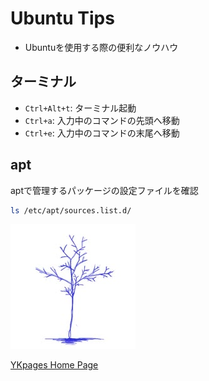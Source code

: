 # Ubuntu Tips
- Ubuntuを使用する際の便利なノウハウ

## ターミナル
- `Ctrl+Alt+t`: ターミナル起動
- `Ctrl+a`: 入力中のコマンドの先頭へ移動
- `Ctrl+e`: 入力中のコマンドの末尾へ移動

## apt

aptで管理するパッケージの設定ファイルを確認
```sh
ls /etc/apt/sources.list.d/
```

![](../../images/BlueTreeIcon_200x200.jpg)

[YKpages Home Page](https://yusukekato.github.io/)

